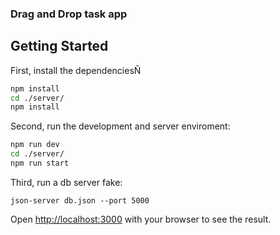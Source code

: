### Drag and Drop task app
## Getting Started

First, install the dependenciesÑ

```bash
npm install
cd ./server/ 
npm install

```

Second, run the development and server enviroment:

```bash
npm run dev
cd ./server/
npm run start
```

Third, run a db server fake:
```
json-server db.json --port 5000
```

Open [http://localhost:3000](http://localhost:3000) with your browser to see the result.


